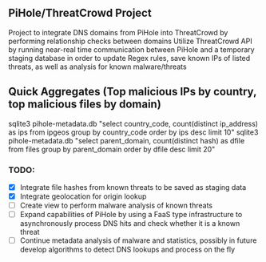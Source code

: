 ## PiHole/ThreatCrowd Project
Project to integrate DNS domains from PiHole into ThreatCrowd by performing relationship checks between domains
Utilize ThreatCrowd API by running near-real time communication between PiHole and a temporary staging database in order to update Regex rules, save known IPs of listed threats, as well as analysis for known malware/threats

## Quick Aggregates (Top malicious IPs by country, top malicious files by domain)
sqlite3 pihole-metadata.db "select country_code, count(distinct ip_address) as ips from ipgeos group by country_code order by ips desc limit 10" 
sqlite3 pihole-metadata.db "select parent_domain, count(distinct hash) as dfile from files group by parent_domain order by dfile desc limit 20"

### TODO:
- [X]  Integrate file hashes from known threats to be saved as staging data
- [X]  Integrate geolocation for origin lookup
- [ ]  Create view to perform malware analysis of known threats
- [ ]  Expand capabilities of PiHole by using a FaaS type infrastructure to asynchronously process DNS hits and check whether it is a known threat
- [ ]  Continue metadata analysis of malware and statistics, possibly in future develop algorithms to detect DNS lookups and process on the fly
